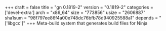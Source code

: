 +++
draft = false
title = "gn 0.1819-2"
version = "0.1819-2"
categories = ['devel-extra']
arch = "x86_64"
size = "773856"
usize = "2606887"
sha1sum = "98f797ee86f4a00e748dc76bfb78d940925588a1"
depends = "['libgcc']"
+++
Meta-build system that generates build files for Ninja